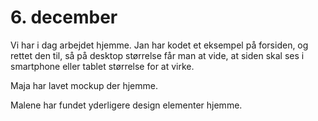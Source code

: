 # 6. december


Vi har i dag arbejdet hjemme.
Jan har kodet et eksempel på forsiden, og rettet den til, så på desktop størrelse får man at vide, at siden skal ses i smartphone eller tablet størrelse for at virke.

Maja har lavet mockup der hjemme.

Malene har fundet yderligere design elementer hjemme.